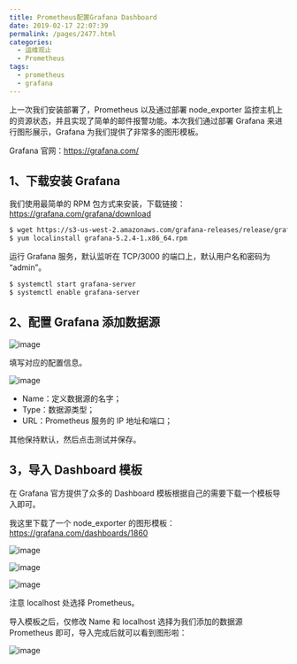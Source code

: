 ```yaml
---
title: Prometheus配置Grafana Dashboard
date: 2019-02-17 22:07:39
permalink: /pages/2477.html
categories:
  - 运维观止
  - Prometheus
tags:
  - prometheus
  - grafana
---
```


上一次我们安装部署了，Prometheus 以及通过部署 node_exporter 监控主机上的资源状态，并且实现了简单的邮件报警功能。本次我们通过部署 Grafana 来进行图形展示，Grafana 为我们提供了非常多的图形模板。



Grafana 官网：https://grafana.com/



## 1、下载安装 Grafana



我们使用最简单的 RPM 包方式来安装，下载链接：https://grafana.com/grafana/download



```sh
$ wget https://s3-us-west-2.amazonaws.com/grafana-releases/release/grafana-5.2.4-1.x86_64.rpm 
$ yum localinstall grafana-5.2.4-1.x86_64.rpm 
```



运行 Grafana 服务，默认监听在 TCP/3000 的端口上，默认用户名和密码为 “admin”。



```sh
$ systemctl start grafana-server
$ systemctl enable grafana-server
```



## 2、配置 Grafana 添加数据源





![image](http://t.eryajf.net/imgs/2021/09/44db8d24b2b89560.jpg)





填写对应的配置信息。





![image](http://t.eryajf.net/imgs/2021/09/ce22b87bdcb83586.jpg)





- Name：定义数据源的名字；
- Type：数据源类型；
- URL：Prometheus 服务的 IP 地址和端口；



其他保持默认，然后点击测试并保存。



## 3，导入 Dashboard 模板



在 Grafana 官方提供了众多的 Dashboard 模板根据自己的需要下载一个模板导入即可。



我这里下载了一个 node_exporter 的图形模板：https://grafana.com/dashboards/1860

![image](http://t.eryajf.net/imgs/2021/09/94df6e7cb012a568.jpg)







![image](http://t.eryajf.net/imgs/2021/09/8e2d39b5c715b3dc.jpg)







![image](http://t.eryajf.net/imgs/2021/09/fee69c1e3d3cab55.jpg)





注意 localhost 处选择 Prometheus。



导入模板之后，仅修改 Name 和 localhost 选择为我们添加的数据源 Prometheus 即可，导入完成后就可以看到图形啦：





![image](http://t.eryajf.net/imgs/2021/09/a53054f40962dbb1.jpg)
